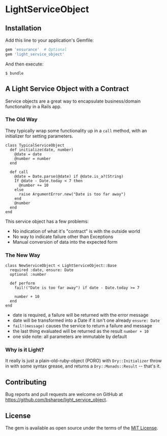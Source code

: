 # LightServiceObject


## Installation

Add this line to your application's Gemfile:

```ruby
gem 'ensurance'  # Optional
gem 'light_service_object'
```

And then execute:

    $ bundle

## A Light Service Object with a Contract

Service objects are a great way to encapsulate business/domain functionality in a Rails app.

### The Old Way

They typically wrap some functionality up in a `call` method, with an initializer for setting parameters.

```
class TypicalServiceObject
  def initialize(date, number)
    @date = date
    @number = number
  end

  def call
    @date = Date.parse(@date) if @date.is_a?(String)
    If @date - Date.today < 7 then
      @number += 10
    else
      raise ArgumentError.new("Date is too far away")
    end
    @number
  end
end
```

This service object has a few problems:
- No indication of what it's "contract" is with the outside world
- No way to indicate failure other than Exceptions
- Manual conversion of data into the expected form

### The New Way

```
class NewServiceObject < LightServiceObject::Base
  required :date, ensure: Date
  optional :number

  def perform
    fail!("Date is too far away") if date - Date.today >= 7

    number + 10
  end
end
```

- date is required, a failure will be returned with the error message
- date will be transformed into a Date if it isn't one already `ensure: Date`
- `fail!(message)` causes the service to return a failure and message
- the last thing evaluated will be returned as the result `number + 10`
- one side note: all parameters are immutable by default

### Why is it Light?

It really is just a plain-old-ruby-object (PORO) with `Dry::Initializer` throw in with some syntax grease, and returns a `Dry::Monads::Result` -- that's it.

## Contributing

Bug reports and pull requests are welcome on GitHub at https://github.com/bsharpe/light_service_object.

## License

The gem is available as open source under the terms of the [MIT License](https://opensource.org/licenses/MIT).
